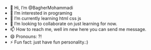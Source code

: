 - 👋 Hi, I’m @BagherMohammadi
- 👀 I’m interested in programing
- 🌱 I’m currently learning html css js
- 💞️ I’m looking to collaborate on just learning for now.
- 📫 How to reach me, well im new here you can send me message.
- 😄 Pronouns: ?!
- ⚡ Fun fact: just have fun personality.:)

<!---
BagherMohammadi/BagherMohammadi is a ✨ special ✨ repository because its `README.md` (this file) appears on your GitHub profile.
You can click the Preview link to take a look at your changes.
--->
